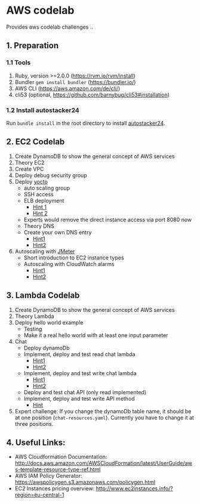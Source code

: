 # AWS codelab
Provides aws codelab challenges ..

## 1. Preparation
### 1.1 Tools
1. Ruby, version >=2.0.0 (https://rvm.io/rvm/install)
2. Bundler `gem install bundler` (https://bundler.io/)
3. AWS CLI (https://aws.amazon.com/de/cli/)
4. cli53 (optional, https://github.com/barnybug/cli53#installation)
### 1.2 Install autostacker24
Run `bundle install` in the root directory to install [autostacker24](https://github.com/AutoScout24/autostacker24).

## 2. EC2 Codelab
1. Create DynamoDB to show the general concept of AWS services
2. Theory EC2
3. Create VPC
4. Deploy debug security group
5. Deploy [yocto](https://github.com/felixb/yocto-httpd)
   * auto scaling group
   * SSH access
   * ELB deployment
     * [Hint 1](http://docs.aws.amazon.com/AWSCloudFormation/latest/UserGuide/aws-properties-ec2-elb.html)
     * [Hint 2](http://docs.aws.amazon.com/AWSCloudFormation/latest/UserGuide/aws-properties-as-group.html)
   * Experts would remove the direct instance access via port 8080 now
   * Theory DNS
   * Create your own DNS entry
     * [Hint1](http://docs.aws.amazon.com/AWSCloudFormation/latest/UserGuide/aws-resource-route53-hostedzone.html)
     * [Hint2](http://docs.aws.amazon.com/AWSCloudFormation/latest/UserGuide/aws-properties-route53-recordset.html)
6. Autoscaling with [JMeter](http://jmeter.apache.org/download_jmeter.cgi)
   * Short introduction to EC2 instance types
   * Autoscaling with CloudWatch alarms
     * [Hint1](http://docs.aws.amazon.com/AWSCloudFormation/latest/UserGuide/aws-properties-cw-alarm.html)
     * [Hint2](http://docs.aws.amazon.com/AWSCloudFormation/latest/UserGuide/aws-properties-as-policy.html)

## 3. Lambda Codelab
1. Create DynamoDB to show the general concept of AWS services
2. Theory Lambda
3. Deploy hello world example
   * Testing
   * Make it a real hello world with at least one input parameter
4. Chat
   * Deploy dynamoDb
   * Implement, deploy and test read chat lambda
     * [Hint1](http://docs.aws.amazon.com/lambda/latest/dg/programming-model.html)
     * [Hint2](http://docs.aws.amazon.com/AWSJavaScriptSDK/latest/AWS/DynamoDB.html)
   * Implement, deploy and test write chat lambda
     * [Hint1](http://docs.aws.amazon.com/lambda/latest/dg/programming-model.html)
     * [Hint2](http://docs.aws.amazon.com/AWSJavaScriptSDK/latest/AWS/DynamoDB.html)
   * Deploy and test chat API (only read implemented)
   * Implement, deploy and test write API method
     * [Hint](http://docs.aws.amazon.com/apigateway/latest/developerguide/api-gateway-mapping-template-reference.html#input-variable-reference)
5. Expert challenge: If you change the dynamoDb table name, it should be at one position (`chat-resources.yaml`).
   Currently you have to change it at three positions.

## 4. Useful Links:
* AWS Cloudformation Documentation: http://docs.aws.amazon.com/AWSCloudFormation/latest/UserGuide/aws-template-resource-type-ref.html
* AWS IAM Policy Generator: https://awspolicygen.s3.amazonaws.com/policygen.html
* EC2 Instances pricing overview: http://www.ec2instances.info/?region=eu-central-1
